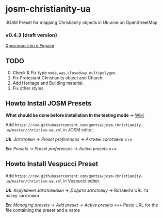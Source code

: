 # josm-christianity-ua
JOSM Preset for mapping Christianity objects in Ukraine on OpenStreetMap

### v0.4.3 (draft version)

[Християнство в Україні](https://wiki.openstreetmap.org/wiki/Uk:%D0%A5%D1%80%D0%B8%D1%81%D1%82%D0%B8%D1%8F%D0%BD%D1%81%D1%82%D0%B2%D0%BE_%D0%B2_%D0%A3%D0%BA%D1%80%D0%B0%D1%97%D0%BD%D1%96)

## TODO
0. Check & Fix type `node,way,closedway,multipolygon`.
1. Fix Protestant Christianity object and Church.
2. Add Heritage and Building material.
3. Fix other styles.

## Howto Install JOSM Presets

**What should be done before installation In the testing mode** -> [Wiki](https://github.com/gontsa/josm-christianity-ua/wiki)

Add `https://raw.githubusercontent.com/gontsa/josm-christianity-ua/master/christian-ua.xml` in JOSM editor.

**Uk**: *Заготовки* -> *Preset preferences* -> *Активні заготовки* «+»

**En**: *Presets* -> *Preset preferences* -> *Active presets* «+»

## Howto Install Vespucci Preset

Add `https://raw.githubusercontent.com/gontsa/josm-christianity-ua/master/christian-ua.xml` in Vespucci editor.

**Uk**: *Керування заготовками* -> *Додати заготовку* -> Вставити URL та назву заготовки

**En**: *Managing presets* -> *Add preset* -> *Active presets* «+» Paste URL for the file containing the preset and a name


